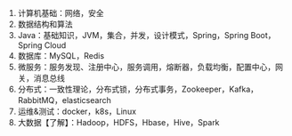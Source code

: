 1. 计算机基础：网络，安全
2. 数据结构和算法
3. Java：基础知识，JVM，集合，并发，设计模式，Spring，Spring Boot，Spring Cloud
4. 数据库：MySQL，Redis
5. 微服务：服务发现、注册中心，服务调用，熔断器，负载均衡，配置中心，网关，消息总线
6. 分布式：一致性理论，分布式锁，分布式事务，Zookeeper，Kafka，RabbitMQ，elasticsearch
7. 运维&测试：docker，k8s，Linux
8. 大数据【了解】：Hadoop，HDFS，Hbase，Hive，Spark

